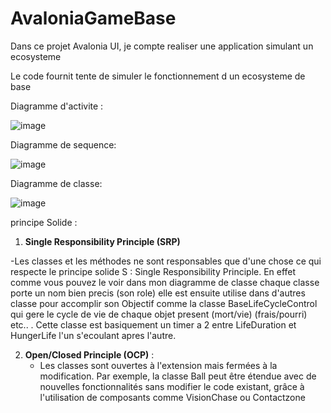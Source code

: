 # AvaloniaGameBase

Dans ce projet Avalonia UI, je compte realiser une application simulant un ecosysteme 

Le code fournit tente de simuler le fonctionnement d un ecosysteme de base 

Diagramme d'activite :


![image](https://github.com/user-attachments/assets/077df3b3-3993-465e-ba00-f2192009e7aa)


Diagramme de sequence:


![image](https://github.com/user-attachments/assets/d2d0c1a7-2a12-4178-816b-6d2f22cf2df6)



Diagramme de classe:


![image](https://github.com/user-attachments/assets/7bbaba1a-ca02-47a7-a900-5c31ea581cf5)





principe Solide :

1. **Single Responsibility Principle (SRP)**

-Les classes et les méthodes ne sont responsables que d'une chose ce qui respecte le principe solide S : Single Responsibility Principle. En effet comme vous pouvez le voir dans mon diagramme de classe chaque classe porte un nom bien precis (son role) elle est ensuite utilise dans d'autres classe pour accomplir son Objectif comme la classe BaseLifeCycleControl qui gere le cycle de vie de chaque objet present (mort/vie) (frais/pourri) etc.. . Cette classe est basiquement un timer a 2 entre LifeDuration et HungerLife l'un s'ecoulant apres l'autre.



2. **Open/Closed Principle (OCP)** :
   - Les classes sont ouvertes à l'extension mais fermées à la modification. Par exemple, la classe Ball peut être étendue avec de nouvelles fonctionnalités sans modifier le code existant, grâce à l'utilisation de composants comme VisionChase ou Contactzone

